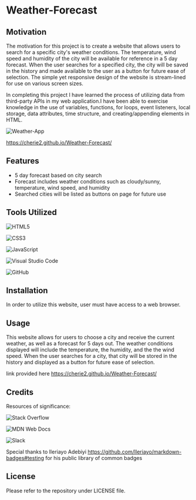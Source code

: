 # Weather-Forecast

## Motivation
The motivation for this project is to create a website that allows users to search for a specific city's weather conditions. The temperature, wind speed and humidity of the city will be available for reference in a 5 day forecast. When the user searches for a specified city, the city will be saved in the history and made available to the user as a button for future ease of selection. The simple yet responsive design of the website is stream-lined for use on various screen sizes.

In completing this project I have learned the process of utilizing data from third-party APIs in my web application.I have been able to exercise knowledge in the use of variables, functions, for loops, event listeners, local storage, data attributes, time structure, and creating/appending elements in HTML.

![Weather-App](assets/weatherapp.png)

https://cherie2.github.io/Weather-Forecast/

## Features
  
  * 5 day forecast based on city search
  * Forecast includes weather conditions such as cloudy/sunny, temperature, wind speed, and humidity
  * Searched cities will be listed as buttons on page for future use 
  
## Tools Utilized

![HTML5](https://img.shields.io/badge/html5-%23E34F26.svg?style=for-the-badge&logo=html5&logoColor=white)

![CSS3](https://img.shields.io/badge/css3-%231572B6.svg?style=for-the-badge&logo=css3&logoColor=white)

![JavaScript](https://img.shields.io/badge/javascript-%23323330.svg?style=for-the-badge&logo=javascript&logoColor=%23F7DF1E)

![Visual Studio Code](https://img.shields.io/badge/Visual%20Studio%20Code-0078d7.svg?style=for-the-badge&logo=visual-studio-code&logoColor=white)

![GitHub](https://img.shields.io/badge/github-%23121011.svg?style=for-the-badge&logo=github&logoColor=white)

## Installation

In order to utilize this website, user must have access to a web browser.

## Usage

This website allows for users to choose a city and receive the current weather, as well as a forecast for 5 days out. The weather conditions displayed will include the temperature, the humidity, and the the wind speed. When the user searches for a city, that city will be stored in the history and displayed as a button for future ease of selection.

link provided here https://cherie2.github.io/Weather-Forecast/

## Credits

Resources of significance:

![Stack Overflow](https://img.shields.io/badge/-Stackoverflow-FE7A16?style=for-the-badge&logo=stack-overflow&logoColor=white)

![MDN Web Docs](https://img.shields.io/badge/MDN_Web_Docs-black?style=for-the-badge&logo=mdnwebdocs&logoColor=white)

![Slack](https://img.shields.io/badge/Slack-4A154B?style=for-the-badge&logo=slack&logoColor=white)

Special thanks to Ileriayo Adebiyi https://github.com/Ileriayo/markdown-badges#testing for his public library of common badges

## License

Please refer to the repository under LICENSE file.

